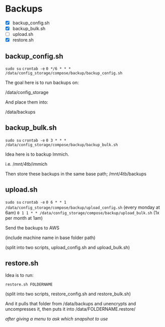 # Backups

- [x] backup_config.sh
- [x] backup_bulk.sh
- [ ] upload.sh
- [x] restore.sh

## backup_config.sh

`sudo su`
`crontab -e`
`0 */6 * * * /data/config_storage/compose/backup/backup_config.sh`

The goal here is to run backups on:

/data/config_storage

And place them into:

/data/backups

## backup_bulk.sh

`sudo su`
`crontab -e`
`0 3 * * * /data/config_storage/compose/backup/backup_bulk.sh`

Idea here is to backup Immich.

i.e. /mnt/4tb/immich

Then store these backups in the same base path; /mnt/4tb/backups

## upload.sh

`sudo su`
`crontab -e`
`0 6 * * 1 /data/config_storage/compose/backup/upload_config.sh`  (every monday at 6am)
`0 1 1 * * /data/config_storage/compose/backup/upload_bulk.sh`    (1x per month at 1am)

Send the backups to AWS

(include machine name in base folder path)

(split into two scripts, upload_config.sh and upload_bulk.sh)

## restore.sh

Idea is to run:

`restore.sh FOLDERNAME`

(split into two scripts, restore_config.sh and restore_bulk.sh)

And it pulls that folder from /data/backups and unencrypts and uncompresses it, then puts it into /data/FOLDERNAME.restore/

*after giving a menu to ask which snapshot to use*
